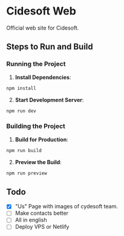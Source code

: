 # Cidesoft Web

Official web site for Cidesoft.

## Steps to Run and Build

### Running the Project

1. **Install Dependencies**:

```sh
npm install
```

2. **Start Development Server**:

```sh
npm run dev
```

### Building the Project

1. **Build for Production**:

```sh
npm run build
```

2. **Preview the Build**:

```sh
npm run preview
```

## Todo

- [x] "Us" Page with images of cydesoft team.
- [ ] Make contacts better
- [ ] All in english
- [ ] Deploy VPS or Netlify
